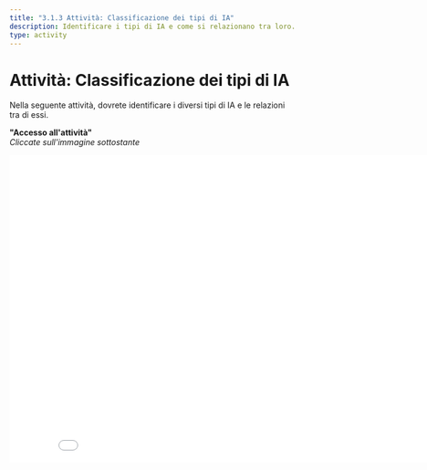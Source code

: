 ```yaml
---
title: "3.1.3 Attività: Classificazione dei tipi di IA"
description: Identificare i tipi di IA e come si relazionano tra loro.
type: activity
---
```


# Attività: Classificazione dei tipi di IA  

Nella seguente attività, dovrete identificare i diversi tipi di IA e le relazioni tra di essi.

**"Accesso all'attività"**  
_Cliccate sull'immagine sottostante_

<center><iframe width="860" height="540" src="3-1-3a-activity-what-type-of-ai/3-1-3a-AI-types-relations-IT.html" frameborder="0" allowfullscreen></iframe></center>
